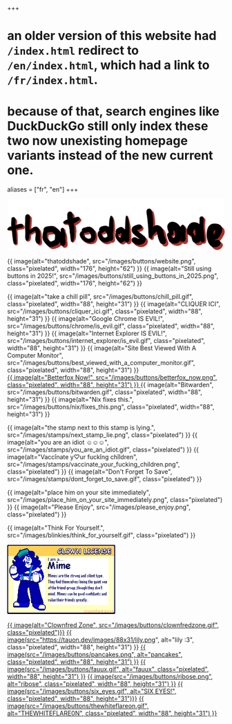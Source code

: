 +++
# an older version of this website had `/index.html` redirect to `/en/index.html`, which had a link to `/fr/index.html`.
# because of that, search engines like DuckDuckGo still only index these two now unexisting homepage variants instead of the new current one.
aliases = ["fr", "en"]
+++

<img src="/images/logo.gif" alt="„thatoddshade“ uglily written by me" class="invert">

{{ image(alt="thatoddshade", src="/images/buttons/website.png", class="pixelated", width="176", height="62") }}
{{ image(alt="Still using buttons in 2025!", src="/images/buttons/still_using_buttons_in_2025.png", class="pixelated", width="176", height="62") }}

{{ image(alt="take a chill pill", src="/images/buttons/chill_pill.gif", class="pixelated", width="88", height="31") }}
{{ image(alt="CLIQUER ICI", src="/images/buttons/cliquer_ici.gif", class="pixelated", width="88", height="31") }}
{{ image(alt="Google Chrome IS EVIL!", src="/images/buttons/chrome/is_evil.gif", class="pixelated", width="88", height="31") }}
{{ image(alt="Internet Explorer IS EVIL!", src="/images/buttons/internet_explorer/is_evil.gif", class="pixelated", width="88", height="31") }}
{{ image(alt="Site Best Viewed With A Computer Monitor", src="/images/buttons/best_viewed_with_a_computer_monitor.gif", class="pixelated", width="88", height="31") }} \
<a href="https://github.com/yokoffing/BetterFox">
	{{ image(alt="Betterfox Now!", src="/images/buttons/betterfox_now.png", class="pixelated", width="88", height="31") }}
</a>
{{ image(alt="Bitwarden", src="/images/buttons/bitwarden.gif", class="pixelated", width="88", height="31") }}
{{ image(alt="Nix fixes this.", src="/images/buttons/nix/fixes_this.png", class="pixelated", width="88", height="31") }}

{{ image(alt="the stamp next to this stamp is lying.", src="/images/stamps/next_stamp_lie.png", class="pixelated") }}
{{ image(alt="you are an idiot ☺☺☺", src="/images/stamps/you_are_an_idiot.gif", class="pixelated") }}
{{ image(alt="Vaccǐnate y♡ur fuckǐng chǐldren", src="/images/stamps/vaccinate_your_fucking_children.png", class="pixelated") }}
{{ image(alt="Don't Forget To Save", src="/images/stamps/dont_forget_to_save.gif", class="pixelated") }}

{{ image(alt="place him on your site immediately", src="/images/place_him_on_your_site_immediately.png", class="pixelated") }}
{{ image(alt="Please Enjoy", src="/images/please_enjoy.png", class="pixelated") }}

{{ image(alt="Think For Yourself.", src="/images/blinkies/think_for_yourself.gif", class="pixelated") }}

<a href="https://clownfred.zone/clownquiz"><img src="/images/clown_license.png" alt="I am a mime. click here to take the clown quiz." class="pixelated" /></a>

<a href="https://clownfred.zone/">{{ image(alt="Clownfred Zone", src="/images/buttons/clownfredzone.gif", class="pixelated")}}</a>
<a href="https://tauon.dev/">{{ image(src="https://tauon.dev/images/88x31/lily.png", alt="lily :3", class="pixelated", width="88", height="31") }}</a>
<a href="https://pancakes.gay/">{{ image(src="/images/buttons/pancakes.png", alt="pancakes", class="pixelated", width="88", height="31") }}</a>
<a href="https://fauux.neocities.org/">{{ image(src="/images/buttons/fauux.gif", alt="fauux", class="pixelated", width="88", height="31") }}</a>
<a href="https://ribo.zone/">{{ image(src="/images/buttons/ribose.png", alt="ribose", class="pixelated", width="88", height="31") }}</a>
<a href="https://sixey.es/">{{ image(src="/images/buttons/six_eyes.gif", alt="SIX EYES!", class="pixelated", width="88", height="31")}}</a>
<a href="https://thewhiteflareon.straw.page/">{{ image(src="/images/buttons/thewhiteflareon.gif", alt="THEWHITEFLARE0N", class="pixelated", width="88", height="31") }}</a>
